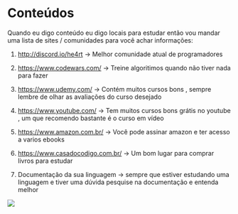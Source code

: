 # Conteúdos 

Quando eu digo conteúdo eu digo locais para estudar então vou mandar uma lista de sites / comunidades  para você achar informações: 

1) http://discord.io/he4rt  -> Melhor comunidade atual de programadores

2) https://www.codewars.com/ -> Treine algoritimos quando não tiver nada para fazer

3) https://www.udemy.com/ -> Contém muitos cursos bons , sempre lembre de olhar as avaliações do curso desejado

4) https://www.youtube.com/ -> Tem muitos cursos bons grátis no youtube , um que recomendo bastante é o curso em vídeo

5) https://www.amazon.com.br/ -> Você pode assinar amazon e ter acesso a varios ebooks

6) https://www.casadocodigo.com.br/ -> Um bom lugar para comprar livros para estudar

7) Documentação da sua linguagem -> sempre que estiver estudando uma linguagem e tiver uma dúvida pesquise na documentação e entenda melhor

<img src="https://www.napratica.org.br/app/uploads/2016/03/redes-comunidades-carreira.jpg">
